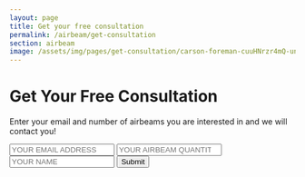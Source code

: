 ```yaml
---
layout: page
title: Get your free consultation
permalink: /airbeam/get-consultation
section: airbeam
image: /assets/img/pages/get-consultation/carson-foreman-cuuHNrzr4mQ-unsplash.jpg.jpg
---
```


<div class="conversion-form get-consultation">
  <div class="conversion-form__container get-consultation__container">
    <h1 class="conversion-form__heading heading heading--conversion">Get Your Free Consultation</h1>
    <p class="conversion-form__paragraph">Enter your email and number of&nbsp;airbeams you are interested in and we will contact you!</p>
    <form class="conversion-form__form">
      <input type="email" placeholder="YOUR EMAIL ADDRESS" class="conversion-form__input u--block" />
      <input type="number" placeholder="YOUR AIRBEAM QUANTITY" class="conversion-form__input u--block" />
      <input type="text" placeholder="YOUR NAME" class="conversion-form__input u--block" />
      <input type="submit" value="Submit" class="button button--cta input--full-width" />
    </form>
  </div>
</div>
